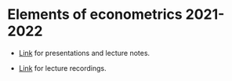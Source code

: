 # Elements of econometrics 2021-2022

- [Link](https://drive.google.com/drive/folders/11tZw7iNH3TmmapRAzt0ge2xiEF3SFy03?usp=sharing) for presentations and lecture notes.

- [Link](https://eduhseru-my.sharepoint.com/personal/dbudarin_hse_ru/_layouts/15/onedrive.aspx?id=%2Fpersonal%2Fdbudarin%5Fhse%5Fru%2FDocuments%2FICEF%20Media%20Storage%202021%2D2022%2FBSc%2FBSc%203%2FElements%20of%20Econometrics%2F%D0%97%D0%B0%D0%BC%D0%BA%D0%BE%D0%B2%20%D0%9E%D0%BB%D0%B5%D0%B3%20%D0%9E%D0%BB%D0%B5%D0%B3%D0%BE%D0%B2%D0%B8%D1%87&originalPath=aHR0cHM6Ly9lZHVoc2VydS1teS5zaGFyZXBvaW50LmNvbS86ZjovZy9wZXJzb25hbC9kYnVkYXJpbl9oc2VfcnUvRXJjUlNNUG95bHRDdVJwcE03bVM1WlVCZmJndWl6elB1aUota3kyYmpjQ0pvQT9ydGltZT1XclNHaVFWejJVZw) for lecture recordings.